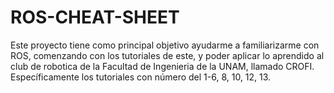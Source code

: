 # ROS-CHEAT-SHEET
Este proyecto tiene como principal objetivo ayudarme a familiarizarme con ROS, comenzando con los tutoriales de este, y poder aplicar lo aprendido al club de robotica de la Facultad de Ingenieria de la UNAM, llamado CROFI.
Específicamente los tutoriales con número del 1-6, 8, 10, 12, 13.
